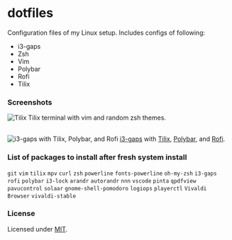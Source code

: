 # dotfiles

Configuration files of my Linux setup. Includes configs of following:
- i3-gaps
- Zsh
- Vim
- Polybar
- Rofi
- Tilix

### Screenshots

![Tilix](https://i.imgur.com/SKYNtx9.png)
Tilix terminal with vim and random zsh themes.<br><br>

![i3-gaps with Tilix, Polybar, and Rofi](https://i.imgur.com/BlmPRBZ.png)
[i3-gaps](https://github.com/Airblader/i3) with [Tilix](https://github.com/gnunn1/tilix), [Polybar](https://github.com/jaagr/polybar), and [Rofi](https://github.com/DaveDavenport/rofi).

### List of packages to install after fresh system install

`git` `vim` `tilix` `mpv` `curl` `zsh` `powerline` `fonts-powerline` `oh-my-zsh` `i3-gaps` `rofi` `polybar` `i3-lock` `arandr` `autorandr` `nnn` 
`vscode` `pinta` `qpdfview` `pavucontrol` `solaar` `gnome-shell-pomodoro` `logiops` `playerctl` `Vivaldi Browser` `vivaldi-stable`

### License
Licensed under [MIT](https://github.com/mrpandey/dotfiles/blob/master/LICENSE).
